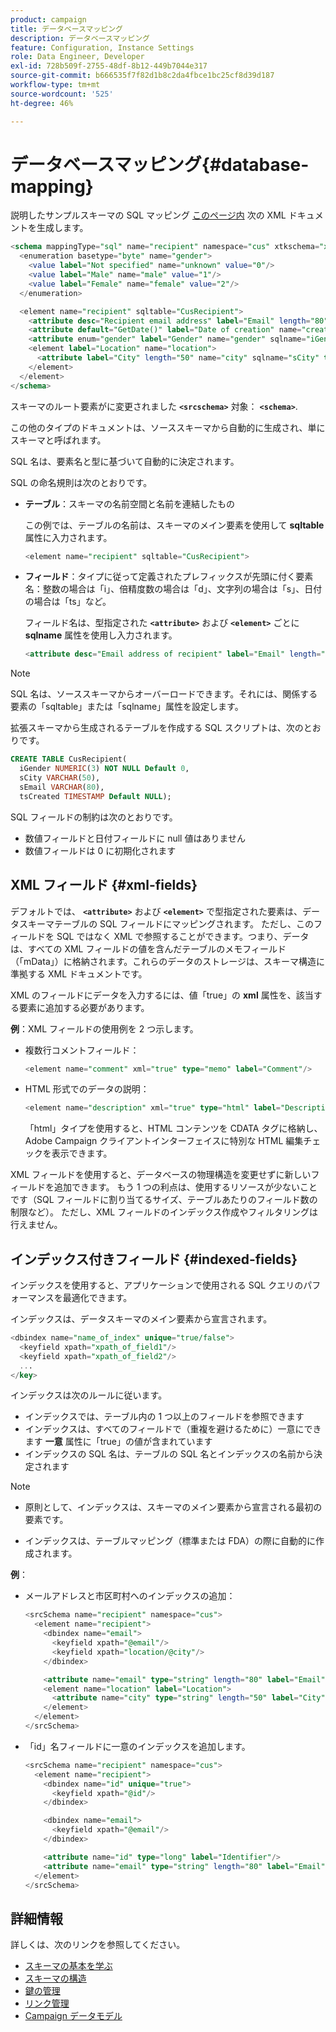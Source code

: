 ```yaml
---
product: campaign
title: データベースマッピング
description: データベースマッピング
feature: Configuration, Instance Settings
role: Data Engineer, Developer
exl-id: 728b509f-2755-48df-8b12-449b7044e317
source-git-commit: b666535f7f82d1b8c2da4fbce1bc25cf8d39d187
workflow-type: tm+mt
source-wordcount: '525'
ht-degree: 46%

---
```


# データベースマッピング{#database-mapping}

説明したサンプルスキーマの SQL マッピング [このページ内](schema-structure.md) 次の XML ドキュメントを生成します。

```sql
<schema mappingType="sql" name="recipient" namespace="cus" xtkschema="xtk:schema">
  <enumeration basetype="byte" name="gender">    
    <value label="Not specified" name="unknown" value="0"/>    
    <value label="Male" name="male" value="1"/>    
    <value label="Female" name="female" value="2"/> 
  </enumeration>  

  <element name="recipient" sqltable="CusRecipient">    
    <attribute desc="Recipient email address" label="Email" length="80" name="email" sqlname="sEmail" type="string"/>    
    <attribute default="GetDate()" label="Date of creation" name="created" sqlname="tsCreated" type="datetime"/>    
    <attribute enum="gender" label="Gender" name="gender" sqlname="iGender" type="byte"/>    
    <element label="Location" name="location">      
      <attribute label="City" length="50" name="city" sqlname="sCity" type="string" userEnum="city"/>    
    </element>  
  </element>
</schema>
```

スキーマのルート要素がに変更されました **`<srcschema>`** 対象： **`<schema>`**.

この他のタイプのドキュメントは、ソーススキーマから自動的に生成され、単にスキーマと呼ばれます。

SQL 名は、要素名と型に基づいて自動的に決定されます。

SQL の命名規則は次のとおりです。

* **テーブル**：スキーマの名前空間と名前を連結したもの

  この例では、テーブルの名前は、スキーマのメイン要素を使用して **sqltable** 属性に入力されます。

  ```sql
  <element name="recipient" sqltable="CusRecipient">
  ```

* **フィールド**：タイプに従って定義されたプレフィックスが先頭に付く要素名：整数の場合は「i」、倍精度数の場合は「d」、文字列の場合は「s」、日付の場合は「ts」など。

  フィールド名は、型指定された **`<attribute>`** および **`<element>`** ごとに **sqlname** 属性を使用し入力されます。

  ```sql
  <attribute desc="Email address of recipient" label="Email" length="80" name="email" sqlname="sEmail" type="string"/> 
  ```

>[!NOTE]
>
>SQL 名は、ソーススキーマからオーバーロードできます。それには、関係する要素の「sqltable」または「sqlname」属性を設定します。

拡張スキーマから生成されるテーブルを作成する SQL スクリプトは、次のとおりです。

```sql
CREATE TABLE CusRecipient(
  iGender NUMERIC(3) NOT NULL Default 0,   
  sCity VARCHAR(50),   
  sEmail VARCHAR(80),
  tsCreated TIMESTAMP Default NULL);
```

SQL フィールドの制約は次のとおりです。

* 数値フィールドと日付フィールドに null 値はありません
* 数値フィールドは 0 に初期化されます

## XML フィールド {#xml-fields}

デフォルトでは、  **`<attribute>`** および **`<element>`** で型指定された要素は、データスキーマテーブルの SQL フィールドにマッピングされます。 ただし、このフィールドを SQL ではなく XML で参照することができます。つまり、データは、すべての XML フィールドの値を含んだテーブルのメモフィールド（「mData」）に格納されます。これらのデータのストレージは、スキーマ構造に準拠する XML ドキュメントです。

XML のフィールドにデータを入力するには、値「true」の **xml** 属性を、該当する要素に追加する必要があります。

**例**：XML フィールドの使用例を 2 つ示します。

* 複数行コメントフィールド：

  ```sql
  <element name="comment" xml="true" type="memo" label="Comment"/>
  ```

* HTML 形式でのデータの説明：

  ```sql
  <element name="description" xml="true" type="html" label="Description"/>
  ```

  「html」タイプを使用すると、HTML コンテンツを CDATA タグに格納し、Adobe Campaign クライアントインターフェイスに特別な HTML 編集チェックを表示できます。

XML フィールドを使用すると、データベースの物理構造を変更せずに新しいフィールドを追加できます。 もう 1 つの利点は、使用するリソースが少ないことです（SQL フィールドに割り当てるサイズ、テーブルあたりのフィールド数の制限など）。 ただし、XML フィールドのインデックス作成やフィルタリングは行えません。

## インデックス付きフィールド {#indexed-fields}

インデックスを使用すると、アプリケーションで使用される SQL クエリのパフォーマンスを最適化できます。

インデックスは、データスキーマのメイン要素から宣言されます。

```sql
<dbindex name="name_of_index" unique="true/false">
  <keyfield xpath="xpath_of_field1"/>
  <keyfield xpath="xpath_of_field2"/>
  ...
</key>
```

インデックスは次のルールに従います。

* インデックスでは、テーブル内の 1 つ以上のフィールドを参照できます
* インデックスは、すべてのフィールドで（重複を避けるために）一意にできます **一意** 属性に「true」の値が含まれています
* インデックスの SQL 名は、テーブルの SQL 名とインデックスの名前から決定されます

>[!NOTE]
>
>* 原則として、インデックスは、スキーマのメイン要素から宣言される最初の要素です。
>
>* インデックスは、テーブルマッピング（標準または FDA）の際に自動的に作成されます。

**例**：

* メールアドレスと市区町村へのインデックスの追加：

  ```sql
  <srcSchema name="recipient" namespace="cus">
    <element name="recipient">
      <dbindex name="email">
        <keyfield xpath="@email"/> 
        <keyfield xpath="location/@city"/> 
      </dbindex>
  
      <attribute name="email" type="string" length="80" label="Email" desc="Email address of recipient"/>
      <element name="location" label="Location">
        <attribute name="city" type="string" length="50" label="City" userEnum="city"/>
      </element>
    </element>
  </srcSchema>
  ```

* 「id」名フィールドに一意のインデックスを追加します。

  ```sql
  <srcSchema name="recipient" namespace="cus">
    <element name="recipient">
      <dbindex name="id" unique="true">
        <keyfield xpath="@id"/> 
      </dbindex>
  
      <dbindex name="email">
        <keyfield xpath="@email"/> 
      </dbindex>
  
      <attribute name="id" type="long" label="Identifier"/>
      <attribute name="email" type="string" length="80" label="Email" desc="Email address of recipient"/>
    </element>
  </srcSchema>
  ```

## 詳細情報

詳しくは、次のリンクを参照してください。

* [スキーマの基本を学ぶ](about-schema-reference.md)
* [スキーマの構造](schema-structure.md)
* [鍵の管理](database-keys.md)
* [リンク管理](database-links.md)
* [Campaign データモデル](about-data-model.md)